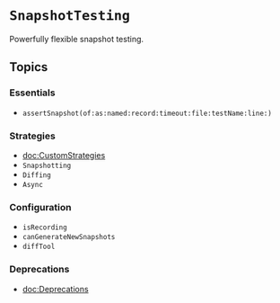 # ``SnapshotTesting``

Powerfully flexible snapshot testing.

## Topics

### Essentials

- ``assertSnapshot(of:as:named:record:timeout:file:testName:line:)``

### Strategies

- <doc:CustomStrategies>
- ``Snapshotting``
- ``Diffing``
- ``Async``

### Configuration

- ``isRecording``
- ``canGenerateNewSnapshots``
- ``diffTool``

### Deprecations

- <doc:Deprecations>
